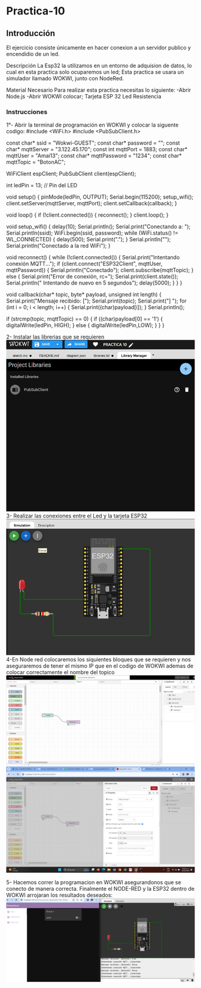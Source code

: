 # Practica-10
## Introducción
El  ejercicio consiste únicamente en hacer conexion a un servidor publico y encendidio de un led.

Descripción
La Esp32 la utilizamos en un entorno de adquision de datos, lo cual en esta practica solo ocuparemos un led; Esta practica se usara un simulador llamado WOKWI, junto con NodeRed.

Material Necesario
Para realizar esta practica necesitas lo siguiente:
-Abrir Node.js
-Abrir WOKWI colocar; 
Tarjeta ESP 32
Led
Resistencia

### Instrucciones

1°- Abrir la terminal de programación en WOKWI y colocar la siguente codigo:
#include <WiFi.h>
#include <PubSubClient.h>

const char* ssid = "Wokwi-GUEST";
const char* password = "";
const char* mqttServer = "3.122.45.170";
const int mqttPort = 1883;
const char* mqttUser = "Amai13";
const char* mqttPassword = "1234";
const char* mqttTopic = "BotonAC";


WiFiClient espClient;
PubSubClient client(espClient);

int ledPin = 13; // Pin del LED

void setup() {
  pinMode(ledPin, OUTPUT);
  Serial.begin(115200);
  setup_wifi();
  client.setServer(mqttServer, mqttPort);
  client.setCallback(callback);
}

void loop() {
  if (!client.connected()) {
    reconnect();
  }
  client.loop();
}

void setup_wifi() {
  delay(10);
  Serial.println();
  Serial.print("Conectando a: ");
  Serial.println(ssid);
  WiFi.begin(ssid, password);
  while (WiFi.status() != WL_CONNECTED) {
    delay(500);
    Serial.print(".");
  }
  Serial.println("");
  Serial.println("Conectado a la red WiFi");
}

void reconnect() {
  while (!client.connected()) {
    Serial.print("Intentando conexión MQTT...");
    if (client.connect("ESP32Client", mqttUser, mqttPassword)) {
      Serial.println("Conectado");
      client.subscribe(mqttTopic);
    } else {
      Serial.print("Error de conexión, rc=");
      Serial.print(client.state());
      Serial.println(" Intentando de nuevo en 5 segundos");
      delay(5000);
    }
  }
}

void callback(char* topic, byte* payload, unsigned int length) {
  Serial.print("Mensaje recibido: [");
  Serial.print(topic);
  Serial.print("] ");
  for (int i = 0; i < length; i++) {
    Serial.print((char)payload[i]);
  }
  Serial.println();

  if (strcmp(topic, mqttTopic) == 0) {
    if ((char)payload[0] == '1') {
      digitalWrite(ledPin, HIGH);
    } else {
      digitalWrite(ledPin,LOW);
    }
  }
}

2- Instalar las librerias que se requieren 
![](https://github.com/AmaiCisneros/Practica-10/blob/main/1.png)
3- Realizar las conexiones entre el Led y la tarjeta ESP32
![](https://github.com/AmaiCisneros/Practica-10/blob/main/2.png)
4-En Node red colocaremos los siquientes bloques que se requieren  y nos aseguraremos de tener el mismo IP que en el codigo de WOKWI ademas de colocar correctamente el nombre del topico
![](https://github.com/AmaiCisneros/Practica-10/blob/main/3.png)
![](https://github.com/AmaiCisneros/Practica-10/blob/main/4.png)

5- Hacemos correr la programacion en WOKWI asegurandonos que se conecto de manera correcta. Finalmente el NODE-RED y la ESP32 dentro de WOKWI arrojaran los resultados deseados:
![](https://github.com/AmaiCisneros/Practica-10/blob/main/5.png)


